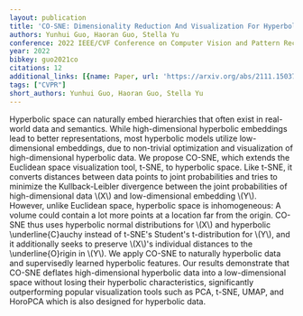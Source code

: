 ```yaml
---
layout: publication
title: 'CO-SNE: Dimensionality Reduction And Visualization For Hyperbolic Data'
authors: Yunhui Guo, Haoran Guo, Stella Yu
conference: 2022 IEEE/CVF Conference on Computer Vision and Pattern Recognition (CVPR)
year: 2022
bibkey: guo2021co
citations: 12
additional_links: [{name: Paper, url: 'https://arxiv.org/abs/2111.15037'}]
tags: ["CVPR"]
short_authors: Yunhui Guo, Haoran Guo, Stella Yu
---
```

Hyperbolic space can naturally embed hierarchies that often exist in
real-world data and semantics. While high-dimensional hyperbolic embeddings
lead to better representations, most hyperbolic models utilize low-dimensional
embeddings, due to non-trivial optimization and visualization of
high-dimensional hyperbolic data.
  We propose CO-SNE, which extends the Euclidean space visualization tool,
t-SNE, to hyperbolic space. Like t-SNE, it converts distances between data
points to joint probabilities and tries to minimize the Kullback-Leibler
divergence between the joint probabilities of high-dimensional data \\(X\\) and
low-dimensional embedding \\(Y\\). However, unlike Euclidean space, hyperbolic
space is inhomogeneous: A volume could contain a lot more points at a location
far from the origin. CO-SNE thus uses hyperbolic normal distributions for \\(X\\)
and hyperbolic \underline\{C\}auchy instead of t-SNE's Student's t-distribution
for \\(Y\\), and it additionally seeks to preserve \\(X\\)'s individual distances to
the \underline\{O\}rigin in \\(Y\\).
  We apply CO-SNE to naturally hyperbolic data and supervisedly learned
hyperbolic features. Our results demonstrate that CO-SNE deflates
high-dimensional hyperbolic data into a low-dimensional space without losing
their hyperbolic characteristics, significantly outperforming popular
visualization tools such as PCA, t-SNE, UMAP, and HoroPCA which is also
designed for hyperbolic data.
